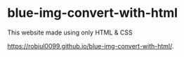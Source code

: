 # blue-img-convert-with-html
This website made using only HTML &amp; CSS

https://robiul0099.github.io/blue-img-convert-with-html/.
